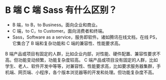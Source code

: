 # B 端 C 端 Sass 有什么区别？

- B 端，to B，to Business。面向企业和商业。
- C 端，to C，to Customer。面向消费者和终端。
- Sass，Software as a service，服务即软件。诸如腾讯在线文档，在线 PS，它集合了 B 端和复杂功能和 C 端的兼容性、性能要求高。

B 端产品或项目有固定的人群，比如企业内部，对性能、硬件配置、兼容性要求不高。但功能变动频繁，功能复杂度较高。
C 端产品或项目没有固定的人群，比如学生、老人、软件开发中等等，对兼容性、性能要求高，比如要求服务器集群，手机端、网页端、小程序，各个版本浏览器等的开发和处理。但功能复杂度不高。
